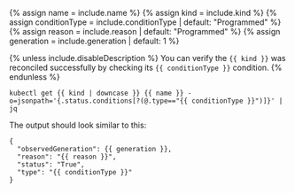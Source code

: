 {% assign name = include.name %}
{% assign kind = include.kind %}
{% assign conditionType = include.conditionType | default: "Programmed" %}
{% assign reason = include.reason | default: "Programmed" %}
{% assign generation = include.generation | default: 1 %}

{% unless include.disableDescription %}
You can verify the `{{ kind }}` was reconciled successfully by checking its `{{ conditionType }}` condition.
{% endunless %}

```shell
kubectl get {{ kind | downcase }} {{ name }} -o=jsonpath='{.status.conditions[?(@.type=="{{ conditionType }}")]}' | jq
```

The output should look similar to this:

```console
{
  "observedGeneration": {{ generation }},
  "reason": "{{ reason }}",
  "status": "True",
  "type": "{{ conditionType }}"
}
```
